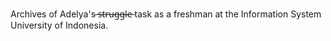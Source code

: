 Archives of Adelya's  ̶s̶t̶r̶u̶g̶g̶l̶e̶  task as a freshman at the Information System University of Indonesia.
